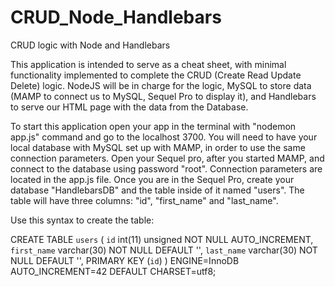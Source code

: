 # CRUD_Node_Handlebars

CRUD logic with Node and Handlebars

This application is intended to serve as a cheat sheet, with minimal functionality implemented to complete the CRUD (Create Read Update Delete) logic. NodeJS will be in charge for the logic, MySQL to store data (MAMP to connect us to MySQL, Sequel Pro to display it), and Handlebars to serve our HTML page with the data from the Database.

To start this application open your app in the terminal with "nodemon app.js" command and go to the localhost 3700. You will need to have your local database with MySQL set up with MAMP, in order to use the same connection parameters. Open your Sequel pro, after you started MAMP, and connect to the database using password "root". Connection parameters are located in the app.js file. Once you are in the Sequel Pro, create your database "HandlebarsDB" and the table inside of it named "users". The table will have three columns: "id", "first_name" and "last_name".

Use this syntax to create the table:

CREATE TABLE `users` (
`id` int(11) unsigned NOT NULL AUTO_INCREMENT,
`first_name` varchar(30) NOT NULL DEFAULT '',
`last_name` varchar(30) NOT NULL DEFAULT '',
PRIMARY KEY (`id`)
) ENGINE=InnoDB AUTO_INCREMENT=42 DEFAULT CHARSET=utf8;

